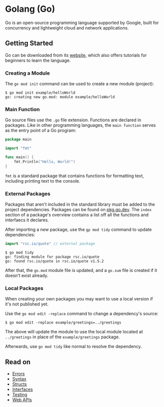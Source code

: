 # Golang (Go)

Go is an open-source programming language supported by Google, built for concurrency and lightweight cloud and network applications.

## Getting Started

Go can be downloaded from its [website](https.//go.dev), which also offers tutorials for beginners to learn the language.

### Creating a Module
The `go mod init` command can be used to create a new module (project):
```
$ go mod init example/helloWorld
go: creating new go.mod: module example/helloWorld
```

### Main Function
Go source files use the `.go` file extension. Functions are declared in packages. Like in other programming languages, the `main function` serves as the entry point of a Go program:

```go
package main

import "fmt"

func main() {
    fmt.Println("Hello, World!")
}
```

`fmt` is a standard package that contains functions for formatting text, including printing text to the console. 

### External Packages
Packages that aren't included in the standard library must be added to the project dependencies. Packages can be found on [pkg.go.dev](https://pkg.go.dev/). The `index` section of a package's overview contains a list off all the functions and interfaecs it declares.

After importing a new package, use the `gp mod tidy` command to update dependencies:
```go
import "rsc.io/quote" // external package
```
```
$ go mod tidy
go: finding module for package rsc.io/quote
go: found rsc.io/quote in rsc.io/quote v1.5.2
```

After that, the `go.mod` module file is updated, and a `go.sum` file is created if it doesn't exist already.

### Local Packages
When creating your own packages you may want to use a local version if it's not published yet. 

Use the `go mod edit -replace` command to change a dependency's source:
```
$ go mod edit -replace example/greetings=../greetings
```
The above will update the module to use the local module located at `../greetings` in place of the `example/greetings` package.

Afterwards, use `go mod tidy` like normal to resolve the dependency.

## Read on
- [Errors](./errors.md)
- [Syntax](./syntax.md)
- [Structs](./structs.md)
- [Interfaces](./interfaces.md)
- [Testing](./testing.md)
- [Web APIs](./web-api/gin.md)